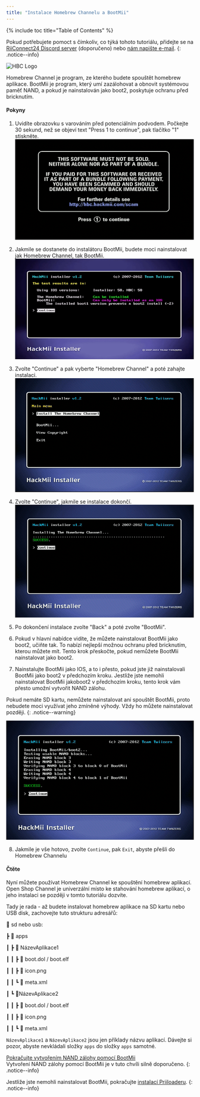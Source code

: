```yaml
---
title: "Instalace Homebrew Channelu a BootMii"
---
```


{% include toc title="Table of Contents" %}

Pokud potřebujete pomoct s čímkoliv, co týká tohoto tutoriálu, přidejte se na [RiiConnect24 Discord server](https://discord.gg/rc24) (doporučeno) nebo [nám napište e-mail](mailto:support@riiconnect24.net).
{: .notice--info}

![HBC Logo](/images/hbc.png)

Homebrew Channel je program, ze kterého budete spouštět homebrew aplikace. BootMii je program, který umí zazálohovat a obnovit systémovou paměť NAND, a pokud je nainstalován jako boot2, poskytuje ochranu před bricknutím.

#### Pokyny

1. Uvidíte obrazovku s varováním před potenciálním podvodem. Počkejte 30 sekund, než se objeví text "Press 1 to continue", pak tlačítko "1" stiskněte. ![Scam Screen](/images/Wii/ScamScreen.png)

2. Jakmile se dostanete do instalátoru BootMii, budete moci nainstalovat jak Homebrew Channel, tak BootMii. ![Results](/images/Wii/Results.png)

3. Zvolte "Continue" a pak vyberte "Homebrew Channel" a poté zahajte instalaci. ![Install the Homebrew Channel](/images/Wii/InstallHomebrewChannel.png)

4. Zvolte "Continue", jakmile se instalace dokončí. ![Success Installing the Homebrew Channel](/images/Wii/SuccessHBC.png)

5. Po dokončení instalace zvolte "Back" a poté zvolte "BootMii".
6. Pokud v hlavní nabídce vidíte, že můžete nainstalovat BootMii jako boot2, učiňte tak. To nabízí nejlepší možnou ochranu před bricknutím, kterou můžete mít. Tento krok přeskočte, pokud nemůžete BootMii nainstalovat jako boot2.
7. Nainstalujte BootMii jako IOS, a to i přesto, pokud jste již nainstalovali BootMii jako boot2 v předchozím kroku. Jestliže jste nemohli nainstalovat BootMii jakoboot2 v předchozím kroku, tento krok vám přesto umožní vytvořit NAND zálohu.

Pokud nemáte SD kartu, nemůžete nainstalovat ani spouštět BootMii, proto nebudete moci využívat jeho zmíněné výhody. Vždy ho můžete nainstalovat později.
{: .notice--warning}

![BootMii Installation](/images/Wii/InstallBootMii.png)

8. Jakmile je vše hotovo, zvolte `Continue`, pak `Exit`, abyste přešli do Homebrew Channelu

#### Čtěte

Nyní můžete používat Homebrew Channel ke spouštění homebrew aplikací. Open Shop Channel je univerzální místo ke stahování homebrew aplikací, o jeho instalaci se později v tomto tutoriálu dozvíte.

Tady je rada - až budete instalovat homebrew aplikace na SD kartu nebo USB disk, zachovejte tuto strukturu adresářů:

💾 sd nebo usb:

┣ 📂 apps

┃ ┣ 📂 NázevAplikace1

┃ ┃ ┣ 📄 boot.dol / boot.elf

┃ ┃ ┣ 📄 icon.png

┃ ┃ ┗ 📄 meta.xml

┃ ┗ 📂NázevAplikace2

┃ ┃ ┣ 📄 boot.dol / boot.elf

┃ ┃ ┣ 📄 icon.png

┃ ┃ ┗ 📄 meta.xml

`NázevAplikace1` a `NázevAplikace2` jsou jen příklady názvu aplikací. Dávejte si pozor, abyste nevkládali složky `apps` do složky `apps` samotné.

[Pokračujte vytvořením NAND zálohy pomocí BootMii](bootmii)<br>Vytvoření NAND zálohy pomocí BootMii je v tuto chvíli silně doporučeno.
{: .notice--info}

Jestliže jste nemohli nainstalovat BootMii, pokračujte [instalací Priiloaderu](priiloader).
{: .notice--info}
